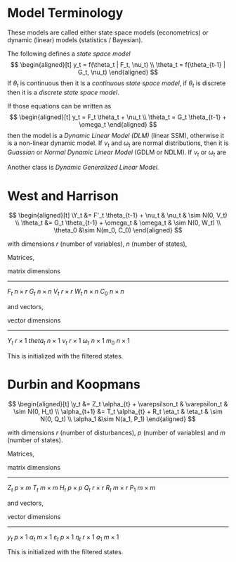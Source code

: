# Model Terminology

These models are called either state space models (econometrics) or dynamic (linear) models (statistics / Bayesian).

The following defines a *state space model*
$$
\begin{aligned}[t]
y_t = f(\theta_t | F_t, \nu_t) \\
\theta_t = f(\theta_{t-1} | G_t, \nu_t)
\end{aligned}
$$
If $\theta_t$ is continuous then it is a *continuous state space model*,
if $\theta_t$ is discrete then it is a *discrete state space model*.

If those equations can be written as 
$$
\begin{aligned}[t]
y_t = F_t \theta_t + \nu_t \\
\theta_t = G_t \theta_{t-1} + \omega_t
\end{aligned}
$$
then the model is a *Dynamic Linear Model (DLM)* (linear SSM), otherwise it is a non-linear dynamic model.
If $\nu_t$ and $\omega_t$ are normal distributions, then it is 
*Guassian* or *Normal Dynamic Linear Model* (GDLM or NDLM).
If $\nu_t$ or $\omega_t$ are 

Another class is *Dynamic Generalized Linear Model*.

# West and Harrison

$$
\begin{aligned}[t]
\Y_t &= F'_t \theta_{t-1} + \nu_t & \nu_t & \sim N(0, V_t) \\
\theta_t &= G_t \theta_{t-1} + \omega_t & \omega_t & \sim N(0, W_t) \\
\theta_0 &\sim N(m_0, C_0)
\end{aligned}
$$

with dimensions $r$ (number of variables), $n$ (number of states),

Matrices, 

matrix        dimensions
------------- ------------
$F_t$         $n \times r$
$G_t$         $n \times n$
$V_t$         $r \times r$
$W_t$         $n \times n$
$C_0$         $n \times n$

and vectors,

vector        dimensions
------------- ------------
$Y_t$         $r \times 1$
$theta_t$     $n \times 1$
$\nu_t$       $r \times 1$
$\omega_t$    $n \times 1$
$m_0$         $n \times 1$

This is initialized with the filtered states.

# Durbin and Koopmans

$$
\begin{aligned}[t]
\y_t &= Z_t \alpha_{t} + \varepsilson_t & \varepsilon_t & \sim N(0, H_t) \\
\alpha_{t+1} &= T_t \alpha_{t} + R_t \eta_t & \eta_t & \sim N(0, Q_t) \\
\alpha_1 &\sim N(a_1, P_1)
\end{aligned}
$$

with dimensions $r$ (number of disturbances), $p$ (number of variables) and $m$ (number of states).

Matrices, 

matrix        dimensions
------------- ------------
$Z_t$         $p \times m$
$T_t$         $m \times m$
$H_t$         $p \times p$
$Q_t$         $r \times r$
$R_t$         $m \times r$
$P_1$         $m \times m$

and vectors,

vector          dimensions
-------------   ------------
$y_t$           $p \times 1$
$\alpha_t$      $m \times 1$
$\varepsilon_t$ $p \times 1$
$\eta_t$        $r \times 1$
$a_1$           $m \times 1$

This is initialized with the filtered states.
